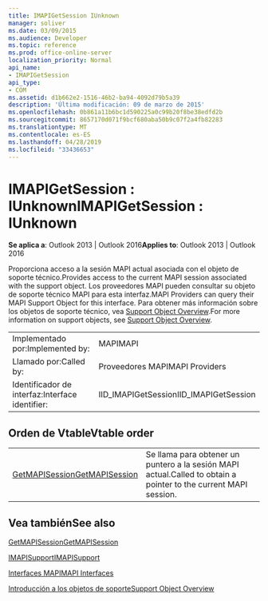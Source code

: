 ```yaml
---
title: IMAPIGetSession IUnknown
manager: soliver
ms.date: 03/09/2015
ms.audience: Developer
ms.topic: reference
ms.prod: office-online-server
localization_priority: Normal
api_name:
- IMAPIGetSession
api_type:
- COM
ms.assetid: d1b662e2-1516-46b2-ba94-4092d79b5a39
description: 'Última modificación: 09 de marzo de 2015'
ms.openlocfilehash: 0b861a11b6bc1d590225a0c99b20f8be38edfd2b
ms.sourcegitcommit: 8657170d071f9bcf680aba50b9c07f2a4fb82283
ms.translationtype: MT
ms.contentlocale: es-ES
ms.lasthandoff: 04/28/2019
ms.locfileid: "33436653"
---
```

# <a name="imapigetsession--iunknown"></a><span data-ttu-id="2aec7-103">IMAPIGetSession : IUnknown</span><span class="sxs-lookup"><span data-stu-id="2aec7-103">IMAPIGetSession : IUnknown</span></span>

  
  
<span data-ttu-id="2aec7-104">**Se aplica a**: Outlook 2013 | Outlook 2016</span><span class="sxs-lookup"><span data-stu-id="2aec7-104">**Applies to**: Outlook 2013 | Outlook 2016</span></span> 
  
<span data-ttu-id="2aec7-105">Proporciona acceso a la sesión MAPI actual asociada con el objeto de soporte técnico.</span><span class="sxs-lookup"><span data-stu-id="2aec7-105">Provides access to the current MAPI session associated with the support object.</span></span> <span data-ttu-id="2aec7-106">Los proveedores MAPI pueden consultar su objeto de soporte técnico MAPI para esta interfaz.</span><span class="sxs-lookup"><span data-stu-id="2aec7-106">MAPI Providers can query their MAPI Support Object for this interface.</span></span> <span data-ttu-id="2aec7-107">Para obtener más información sobre los objetos de soporte técnico, vea [Support Object Overview](support-object-overview.md).</span><span class="sxs-lookup"><span data-stu-id="2aec7-107">For more information on support objects, see [Support Object Overview](support-object-overview.md).</span></span>
  
|||
|:-----|:-----|
|<span data-ttu-id="2aec7-108">Implementado por:</span><span class="sxs-lookup"><span data-stu-id="2aec7-108">Implemented by:</span></span>  <br/> |<span data-ttu-id="2aec7-109">MAPI</span><span class="sxs-lookup"><span data-stu-id="2aec7-109">MAPI</span></span>  <br/> |
|<span data-ttu-id="2aec7-110">Llamado por:</span><span class="sxs-lookup"><span data-stu-id="2aec7-110">Called by:</span></span>  <br/> |<span data-ttu-id="2aec7-111">Proveedores MAPI</span><span class="sxs-lookup"><span data-stu-id="2aec7-111">MAPI Providers</span></span>  <br/> |
|<span data-ttu-id="2aec7-112">Identificador de interfaz:</span><span class="sxs-lookup"><span data-stu-id="2aec7-112">Interface identifier:</span></span>  <br/> |<span data-ttu-id="2aec7-113">IID_IMAPIGetSession</span><span class="sxs-lookup"><span data-stu-id="2aec7-113">IID_IMAPIGetSession</span></span>  <br/> |
   
## <a name="vtable-order"></a><span data-ttu-id="2aec7-114">Orden de Vtable</span><span class="sxs-lookup"><span data-stu-id="2aec7-114">Vtable order</span></span>

|||
|:-----|:-----|
|[<span data-ttu-id="2aec7-115">GetMAPISession</span><span class="sxs-lookup"><span data-stu-id="2aec7-115">GetMAPISession</span></span>](imapigetsession-getmapisession.md) <br/> |<span data-ttu-id="2aec7-116">Se llama para obtener un puntero a la sesión MAPI actual.</span><span class="sxs-lookup"><span data-stu-id="2aec7-116">Called to obtain a pointer to the current MAPI session.</span></span>  <br/> |
   
## <a name="see-also"></a><span data-ttu-id="2aec7-117">Vea también</span><span class="sxs-lookup"><span data-stu-id="2aec7-117">See also</span></span>



[<span data-ttu-id="2aec7-118">GetMAPISession</span><span class="sxs-lookup"><span data-stu-id="2aec7-118">GetMAPISession</span></span>](imapigetsession-getmapisession.md)
  
[<span data-ttu-id="2aec7-119">IMAPISupport</span><span class="sxs-lookup"><span data-stu-id="2aec7-119">IMAPISupport</span></span>](imapisupportiunknown.md)


[<span data-ttu-id="2aec7-120">Interfaces MAPI</span><span class="sxs-lookup"><span data-stu-id="2aec7-120">MAPI Interfaces</span></span>](mapi-interfaces.md)
  
[<span data-ttu-id="2aec7-121">Introducción a los objetos de soporte</span><span class="sxs-lookup"><span data-stu-id="2aec7-121">Support Object Overview</span></span>](support-object-overview.md)

